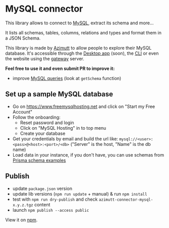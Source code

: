 # MySQL connector

This library allows to connect to [MySQL](https://www.mysql.com), extract its schema and more...

It lists all schemas, tables, columns, relations and types and format them in a JSON Schema.

This library is made by [Azimutt](https://azimutt.app) to allow people to explore their MySQL database.
It's accessible through the [Desktop app](../../desktop) (soon), the [CLI](https://www.npmjs.com/package/azimutt) or even the website using the [gateway](../../gateway) server.

**Feel free to use it and even submit PR to improve it:**

- improve [MySQL queries](./src/mysql.ts) (look at `getSchema` function)

## Set up a sample MySQL database

- Go on https://www.freemysqlhosting.net and click on "Start my Free Account"
- Follow the onboarding:
    - Reset password and login
    - Click on "MySQL Hosting" in to top menu
    - Create your database
- Get your credentials by email and build the url like: `mysql://<user>:<pass>@<host>:<port>/<db>` ("Server" is the host, "Name" is the db name)
- Load data in your instance, if you don't have, you can use schemas from [Prisma schema examples](https://github.com/prisma/database-schema-examples/blob/main/mysql)

## Publish

- update `package.json` version
- update lib versions (`npm run update` + manual) & run `npm install`
- test with `npm run dry-publish` and check `azimutt-connector-mysql-x.y.z.tgz` content
- launch `npm publish --access public`

View it on [npm](https://www.npmjs.com/package/@azimutt/connector-mysql).
